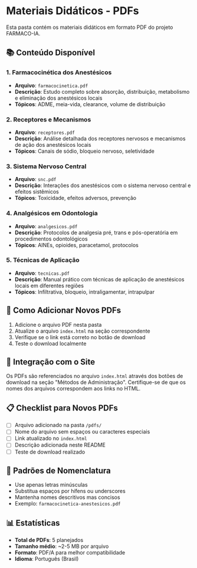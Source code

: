 # Materiais Didáticos - PDFs

Esta pasta contém os materiais didáticos em formato PDF do projeto FARMACO-IA.

## 📚 Conteúdo Disponível

### 1. Farmacocinética dos Anestésicos
- **Arquivo**: `farmacocinetica.pdf`
- **Descrição**: Estudo completo sobre absorção, distribuição, metabolismo e eliminação dos anestésicos locais
- **Tópicos**: ADME, meia-vida, clearance, volume de distribuição

### 2. Receptores e Mecanismos
- **Arquivo**: `receptores.pdf`
- **Descrição**: Análise detalhada dos receptores nervosos e mecanismos de ação dos anestésicos locais
- **Tópicos**: Canais de sódio, bloqueio nervoso, seletividade

### 3. Sistema Nervoso Central
- **Arquivo**: `snc.pdf`
- **Descrição**: Interações dos anestésicos com o sistema nervoso central e efeitos sistêmicos
- **Tópicos**: Toxicidade, efeitos adversos, prevenção

### 4. Analgésicos em Odontologia
- **Arquivo**: `analgesicos.pdf`
- **Descrição**: Protocolos de analgesia pré, trans e pós-operatória em procedimentos odontológicos
- **Tópicos**: AINEs, opioides, paracetamol, protocolos

### 5. Técnicas de Aplicação
- **Arquivo**: `tecnicas.pdf`
- **Descrição**: Manual prático com técnicas de aplicação de anestésicos locais em diferentes regiões
- **Tópicos**: Infiltrativa, bloqueio, intraligamentar, intrapulpar

## 📝 Como Adicionar Novos PDFs

1. Adicione o arquivo PDF nesta pasta
2. Atualize o arquivo `index.html` na seção correspondente
3. Verifique se o link está correto no botão de download
4. Teste o download localmente

## 🔗 Integração com o Site

Os PDFs são referenciados no arquivo `index.html` através dos botões de download na seção "Métodos de Administração". Certifique-se de que os nomes dos arquivos correspondem aos links no HTML.

## 📋 Checklist para Novos PDFs

- [ ] Arquivo adicionado na pasta `/pdfs/`
- [ ] Nome do arquivo sem espaços ou caracteres especiais
- [ ] Link atualizado no `index.html`
- [ ] Descrição adicionada neste README
- [ ] Teste de download realizado

## 🎯 Padrões de Nomenclatura

- Use apenas letras minúsculas
- Substitua espaços por hífens ou underscores
- Mantenha nomes descritivos mas concisos
- Exemplo: `farmacocinetica-anestesicos.pdf`

## 📊 Estatísticas

- **Total de PDFs**: 5 planejados
- **Tamanho médio**: ~2-5 MB por arquivo
- **Formato**: PDF/A para melhor compatibilidade
- **Idioma**: Português (Brasil)

